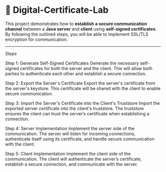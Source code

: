# **📜 Digital-Certificate-Lab**

This project demonstrates how to **establish a secure communication channel** between a **Java server** and **client** using **self-signed certificates**. By following the outlined steps, you will be able to implement SSL/TLS encryption for communication.

---
*Steps*


Step 1: Generate Self-Signed Certificates
Generate the necessary self-signed certificates for both the server and the client. This will allow both parties to authenticate each other and establish a secure connection.

Step 2: Export the Server's Certificate
Export the server's certificate from the server's keystore. This certificate will be shared with the client to enable secure communication.

Step 3: Import the Server's Certificate into the Client's Truststore
Import the exported server certificate into the client's truststore. The truststore ensures the client can trust the server’s certificate when establishing a connection.

Step 4: Server Implementation
Implement the server side of the communication. The server will listen for incoming connections, authenticate itself using its certificate, and handle secure communication with the client.

Step 5: Client Implementation
Implement the client side of the communication. The client will authenticate the server’s certificate, establish a secure connection, and communicate with the server.


